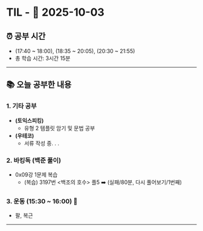 # TIL - 📅 2025-10-03

## ⏰ 공부 시간
- (17:40 ~ 18:00), (18:35 ~ 20:05), (20:30 ~ 21:55)
- 총 학습 시간: 3시간 15분

---

## 📚 오늘 공부한 내용
### 1. 기타 공부
* **(토익스피킹)**
  - 유형 2 템플릿 암기 및 문법 공부
* **(우테코)**
  - 서류 작성 중. . .

### 2. 바킹독 (백준 풀이)
* 0x09강 1문제 복습
  - (복습) 3197번 <백조의 호수> 플5 ➡️ (실패/80분, 다시 풀어보기/1번째)

### 3. 운동 (15:30 ~ 16:00) 👟
- 팔, 복근

---

